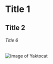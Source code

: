 # Title 1
## Title 2
###### Title 6

![Image of Yaktocat](https://octodex.github.com/images/yaktocat.png)
